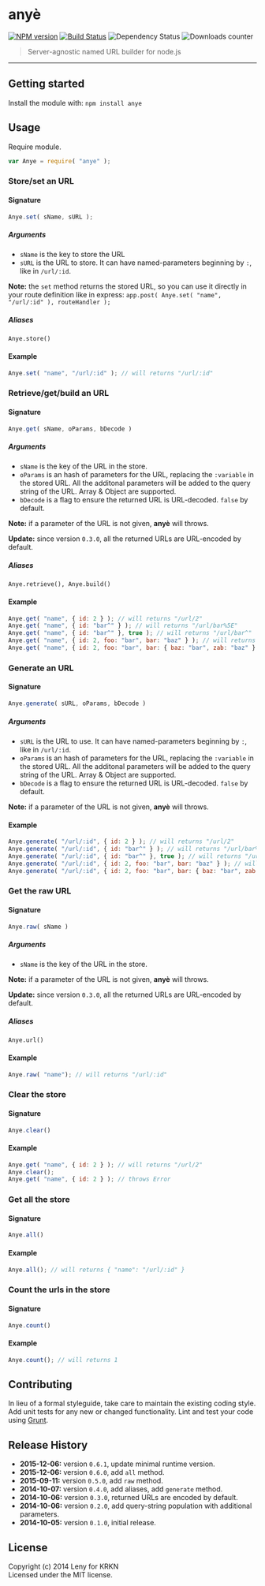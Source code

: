 # anyè

[![NPM version](http://img.shields.io/npm/v/anye.svg)](https://www.npmjs.org/package/anye) [![Build Status](https://secure.travis-ci.org/krkn/anye.png?branch=master)](http://travis-ci.org/krkn/anye) ![Dependency Status](https://david-dm.org/krkn/anye.svg) ![Downloads counter](http://img.shields.io/npm/dm/anye.svg)


> Server-agnostic named URL builder for node.js

* * *


## Getting started

Install the module with: `npm install anye`

## Usage

Require module.

```javascript
var Anye = require( "anye" );
```

### Store/set an URL

#### Signature

```javascript
Anye.set( sName, sURL );
```

##### Arguments

- `sName` is the key to store the URL
- `sURL` is the URL to store. It can have named-parameters beginning by `:`, like in `/url/:id`.

**Note:** the `set` method returns the stored URL, so you can use it directly in your route definition like in express: `app.post( Anye.set( "name", "/url/:id" ), routeHandler );`

##### Aliases

`Anye.store()`

#### Example

```javascript
Anye.set( "name", "/url/:id" ); // will returns "/url/:id"
```

### Retrieve/get/build an URL

#### Signature

```javascript
Anye.get( sName, oParams, bDecode )
```

##### Arguments

- `sName` is the key of the URL in the store.
- `oParams` is an hash of parameters for the URL, replacing the `:variable` in the stored URL. All the additonal parameters will be added to the query string of the URL. Array & Object are supported.
- `bDecode` is a flag to ensure the returned URL is URL-decoded. `false` by default.

**Note:** if a parameter of the URL is not given, **anyè** will throws.

**Update:** since version `0.3.0`, all the returned URLs are URL-encoded by default.

##### Aliases

`Anye.retrieve(), Anye.build()`

#### Example

```javascript
Anye.get( "name", { id: 2 } ); // will returns "/url/2"
Anye.get( "name", { id: "bar^" } ); // will returns "/url/bar%5E"
Anye.get( "name", { id: "bar^" }, true ); // will returns "/url/bar^"
Anye.get( "name", { id: 2, foo: "bar", bar: "baz" } ); // will returns "/url/2?foo=bar&bar=baz"
Anye.get( "name", { id: 2, foo: "bar", bar: { baz: "bar", zab: "baz" } } ); // will returns "/url/2?foo=bar&bar%5Bbaz%5D=bar&bar%5Bzab%5D=baz"
```

### Generate an URL

#### Signature

```javascript
Anye.generate( sURL, oParams, bDecode )
```

##### Arguments

- `sURL` is the URL to use. It can have named-parameters beginning by `:`, like in `/url/:id`.
- `oParams` is an hash of parameters for the URL, replacing the `:variable` in the stored URL. All the additonal parameters will be added to the query string of the URL. Array & Object are supported.
- `bDecode` is a flag to ensure the returned URL is URL-decoded. `false` by default.

**Note:** if a parameter of the URL is not given, **anyè** will throws.

#### Example

```javascript
Anye.generate( "/url/:id", { id: 2 } ); // will returns "/url/2"
Anye.generate( "/url/:id", { id: "bar^" } ); // will returns "/url/bar%5E"
Anye.generate( "/url/:id", { id: "bar^" }, true ); // will returns "/url/bar^"
Anye.generate( "/url/:id", { id: 2, foo: "bar", bar: "baz" } ); // will returns "/url/2?foo=bar&bar=baz"
Anye.generate( "/url/:id", { id: 2, foo: "bar", bar: { baz: "bar", zab: "baz" } } ); // will returns "/url/2?foo=bar&bar%5Bbaz%5D=bar&bar%5Bzab%5D=baz"
```

### Get the raw URL

#### Signature

```javascript
Anye.raw( sName )
```

##### Arguments

- `sName` is the key of the URL in the store.

**Note:** if a parameter of the URL is not given, **anyè** will throws.

**Update:** since version `0.3.0`, all the returned URLs are URL-encoded by default.

##### Aliases

`Anye.url()`

#### Example

```javascript
Anye.raw( "name"); // will returns "/url/:id"
```

### Clear the store

#### Signature

```javascript
Anye.clear()
```

#### Example

```javascript
Anye.get( "name", { id: 2 } ); // will returns "/url/2"
Anye.clear();
Anye.get( "name", { id: 2 } ); // throws Error
```

### Get all the store

#### Signature

```javascript
Anye.all()
```

#### Example

```javascript
Anye.all(); // will returns { "name": "/url/:id" }
```

### Count the urls in the store

#### Signature

```javascript
Anye.count()
```

#### Example

```javascript
Anye.count(); // will returns 1
```

## Contributing

In lieu of a formal styleguide, take care to maintain the existing coding style. Add unit tests for any new or changed functionality. Lint and test your code using [Grunt](//gruntjs.com).

## Release History

* **2015-12-06:** version `0.6.1`, update minimal runtime version.
* **2015-12-06:** version `0.6.0`, add `all` method.
* **2015-09-11:** version `0.5.0`, add `raw` method.
* **2014-10-07:** version `0.4.0`, add aliases, add `generate` method.
* **2014-10-06:** version `0.3.0`, returned URLs are encoded by default.
* **2014-10-06:** version `0.2.0`, add query-string population with additional parameters.
* **2014-10-05:** version `0.1.0`, initial release.

## License

Copyright (c) 2014 Leny for KRKN  
Licensed under the MIT license.
